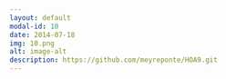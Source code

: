 ```yaml
---
layout: default
modal-id: 10
date: 2014-07-18
img: 10.png
alt: image-alt
description: https://github.com/meyreponte/HOA9.git
---
```

